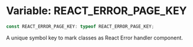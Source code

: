 # Variable: REACT\_ERROR\_PAGE\_KEY

```ts
const REACT_ERROR_PAGE_KEY: typeof REACT_ERROR_PAGE_KEY;
```

A unique symbol key to mark classes as React Error handler component.
